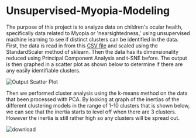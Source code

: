 # Unsupervised-Myopia-Modeling
The purpose of this project is to analyze data on children's ocular health, specifically data related to Myopia or 'nearsightedness,' using unsupervised machine learning to see if distinct clusters can be identified in the data. First, the data is read in from this [CSV file](https://github.com/wawilson810/Unsupervised-Myopia-Modeling/blob/main/Resources/myopia.csv) and scaled using the StandardScaler method of sklearn. Then the data has its dimensionality reduced using Principal Component Analysis and t-SNE before. The output is then graphed in a scatter plot as shown below to determine if there are any easily identifiable clusters.

![Output Scatter Plot](https://user-images.githubusercontent.com/101532717/196510455-02c106c6-f6ea-4cab-8a14-cba2e93492f0.png)

Then we performed cluster analysis using the k-means method on the data that been processed with PCA. By looking at graph of the inertias of the different clustering models in the range of 1-10 clusters that is shown below, we can see that the inertia starts to level off when there are 3 clusters. However the inertia is still rather high so any clusters will be spread out. 

![download](https://user-images.githubusercontent.com/101532717/196511440-262f7741-f730-408a-9172-25e34b8a1cff.png)
